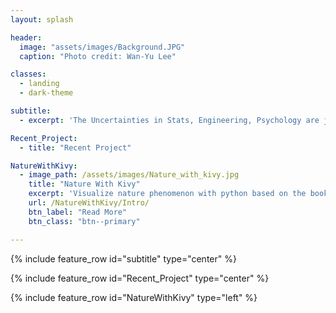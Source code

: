 ```yaml
---
layout: splash

header:
  image: "assets/images/Background.JPG"
  caption: "Photo credit: Wan-Yu Lee"

classes:
  - landing
  - dark-theme

subtitle:
  - excerpt: 'The Uncertainties in Stats, Engineering, Psychology are just out there in our daily life. This personal site talks about how I understand it, and visualize them with code.'

Recent_Project:
  - title: "Recent Project"

NatureWithKivy:
  - image_path: /assets/images/Nature_with_kivy.jpg
    title: "Nature With Kivy"
    excerpt: 'Visualize nature phenomenon with python based on the book *Nature of Code* written by Daniel Shiffman'
    url: /NatureWithKivy/Intro/
    btn_label: "Read More"
    btn_class: "btn--primary"

---
```


{% include feature_row id="subtitle" type="center" %}

{% include feature_row id="Recent_Project" type="center" %}

{% include feature_row id="NatureWithKivy" type="left" %}
